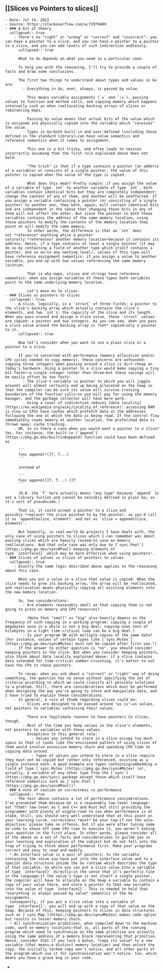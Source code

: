 ## [[Slices vs Pointers to slices]]
	- Date: Jul 14, 2022
	- Source: https://stackoverflow.com/a/72979409
	- ### A bit of theory
	  collapsed:: true
		- There's no "right" or "wrong" or "correct" and "incorrect": you can have a pointer to a slice, and you can have a pointer to a pointer to a slice, and you can add levels of such indirection endlessly.
		  collapsed:: true
		  
		  What to do depends on what you need in a particular case.
		  
		  To help you with the reasoning, I'll try to provide a couple of facts and draw some conclusions.
		  
		  The first two things to understand about types and values in Go are:
			- Everything in Go, ever, always, is passed by value.
			  
			  This means variable assignments (`=` and `:=`), passing values to function and method calls, and copying memory which happens internally such as when reallocating backing arrays of slices or rebalancing maps.
			  
			  Passing by value means that actual bits of the value which is assigned are physically copied into the variable which "receives" the value.
			- Types in Go—both built-in and user-defined (including those defined in the standard library)—can have value semantics and reference semantics when it comes to assignment.
			  
			  This one is a bit tricky, and often leads to novices incorrectly assuming that the first rule explained above does not hold.
			  
			  "The trick" is that if a type contains a pointer (an adderss of a variable) or consists of a single pointer, the value of this pointer is copied when the value of the type is copied.
			  
			  What does this mean? Pretty simple: if you assign the value of a variable of type `int` to another variable of type `int`, both variables contain identical bits but they are completely independent: change the content of any of them, and another will be unaffected. If you assign a variable containing a pointer (or consisting of a single pointer) to another one, they both, again, will contain identical bits and are independent in the sense that changing those bits in any of them will not affect the other. But since the pointer in both these variables contains the address of the same memory location, using those pointers to modify the contents of the memory location they point at will modify the same memory.
			  In other words, the difference is that an `int` does not *reference* anything while a pointer naturally *references* another memory location—because it contains its address. Hence, if a type contains at least a single pointer (it may do so by containing a field of another type which itself contains a pointer, and so on—to any nesting level), values of this type will have reference assignment semantics: if you assign a value to another variable, you end up with two values referencing the same memory location.
			  
			  That is why maps, slices and strings have reference semantics: when you assign variables of these types both variables point to the same underlying memory location.
			  
			  Let's move on to slices.
	- ### Slices vs pointers to slices
	  collapsed:: true
		- A slice, logically, is a `struct` of three fields: a pointer to the slice's backing array which actually contains the slice's elements, and two `int`s: the capacity of the slice and its length. When you pass around and assign a slice value, these `struct` values are copied: a pointer and two integers. As you can see, when you pass a slice value around the backing array is *not* copied—only a pointer to it.
		  collapsed:: true
		  
		  Now let's consider when you want to use a plain slice or a pointer to a slice.
		  
		  If you're concerned with performance (memory allocation and/or CPU cycles needed to copy memory), these concerns are unfounded: copying three integers when passing around a slice is dirt-cheap on today's hardware. Using a pointer to a slice would make copying a tiny bit faster—a single integer rather than three—but these savings will be easily offset by two facts:
			- The slice's variable (a pointer to which you will juggle around) will almost certainly end up being allocated on the heap so that the compiler can be sure its value will survive crossing boundaries of the function calls—so you will pay for using the memory manager, and the garbage collector will have more work.
			- Using a level of indirection reduces [data locality](https://en.wikipedia.org/wiki/Locality_of_reference): accessing RAM is slow so CPUs have caches which prefetch data at the addresses following the one at which the data is being read. If the control flow immediately reads memory at another location, the prefetched data is thrown away: cache trashing.
		- OK, so is there a case when you would want a pointer to a slice? Yes. For instance, the built-in [`append`](https://pkg.go.dev/builtin#append) function could have been defined as
		  
		  ```
		  func append(*[]T, T...)
		  ```
		  
		  instead of
		  
		  ```
		  func append([]T, T...) []T
		  ```
		  
		  (N.B. the `T` here actually means "any type" because `append` is not a library fuction and cannot be sensibly defined in plain Go; so it's sort of pseudocode.)
		  
		  That is, it could accept a pointer to a slice and possibly *replace* the slice pointed to by the pointer, so you'd call it as `append(&slice, element)` and not as `slice = append(slice, element)`.
		  
		  But honestly, in real-world Go projects I have dealt with, the only case of using pointers to slices which I can remember was about pooling slices which are heavily reused—to save on memory reallocations. And that sole case was only due to [`sync.Pool`](https://pkg.go.dev/sync#Pool) keeping elements of type `interface{}` which may be more effective when using pointers¹.
	- ### Slices of values vs slices of pointers to values
	  collapsed:: true
		- Exactly the same logic described above applies to the reasoning about this case.
		  
		  When you put a value in a slice that value is copied. When the slice needs to grow its backing array, the array will be reallocated, and reallocation means physically copying all existing elements into the new memory location.
		  
		  So, two considerations:
			- Are elements reasonably small so that copying them is not going to press on memory and CPU resources?
			  
			  (Note that "small" vs "big" also heavily depens on the frequency of such copying in a working program: copying a couple of megabytes once in a while is not a big deal; copying even tens of kilobytes in a tight time-critical loop can be a big deal.)
			- Is your program OK with multiple copies of the same data? (For instance, values of certain types like [`sync.Mutex`](https://pkg.go.dev/sync#Mutex) must not be copied after first use.²)
		- If the answer to either question is "no", you should consider keeping pointers in the slice. But when you consider keeping pointers, also think about data locality explained above: if a slice contains data intended for time-critical number-crunching, it's better to not have the CPU to chase pointers.
		  
		  To recap: when you ask about a "correct" or "right" way of doing something, the question has no sense without specifying the set of criteria according to which we could classify all possible solutions to a problem. Still, there are considerations which must be performed when designing the way you're going to store and manipulate data, and I have tried to explain these considerations.
		- In general, a rule of thumb regarding slices could be:
			- Slices are designed to be passed around "as is"—as values, not pointers to variables containing their values.
			  
			  There are legitimate reasons to have pointers to slices, though.
			- Most of the time you keep values in the slice's elements, not pointers to variables with these values.
			  Exceptions to this general rule:
				- Values you intend to store in a slice occupy too much space so that it looks like the envisioned pattern of using slices of them would involve excessive memory churn and spending CPU time to copying data around.
				- Types of values you intend to store in a slice require they must not be copied but rather only referenced, existing as a single instance each. A good example are types containing/embedding a field of type [`sync.Mutex`](https://pkg.go.dev/sync#Mutex) (or, actually, a variable of any other type from the [`sync`](https://pkg.go.dev/sync) package except those which itself have reference semantics such as [`sync.Pool`](https://pkg.go.dev/sync#Pool))².
	- ### A note of caution on correctness vs performance
	  collapsed:: true
		- The text above contains a lot of performance considerations. I've presented them because Go is a reasonably low-level language: not *that* low-level as C and C++ and Rust but still providing the programmer with plenty of wiggle-room to use when performance is at stake. Still, you should very well understand that at this point on your learning curve, correctness *must* be your top—if not the sole—objective: please take no offence, but if you were after tuning some Go code to shave off some CPU time to execute it, you weren't asking your question in the first place. In other words, please consider all of the above as a set of facts and considerations to guilde you in your learning and exploration of the subject but do not fall into the trap of trying to think about performance first. Make your programs correct and easy to read and modify.
	- ¹ An interface value is a pair of pointers: to the variable containing the value you have put into the interface value and to a special data structure inside the Go runtime which describes the type of that variable. So while you can put a slice value into a variable of type `interface{}` directly—in the sense that it's perfectly fine in the language—if the value's type is not itself a single pointer, the compiler will have to allocate on the heap a variable to contain a copy of your value there, and store a pointer to that new variable into the value of type `interface{}`. This is needed to hold that "everything is always passed by value" semantics of the Go assignments.
	  Consequently, if you put a slice value into a variable of type `interface{}`, you will end up with a copy of that value on the heap. Because of this, keeping pointers to slices in data structures such as [`sync.Map`](https://pkg.go.dev/sync#Mutex) makes code uglier but results in lesser memory churn.
	- ² All synchronization primitives, when compiled down to the machine code, work on memory locations–that is, all parts of the running program which need to synchronize on the same primitive are actually using the same address of a memory block representing that primitive. Hence, consider that if you lock a mutex, *copy its value* to a new variable (that means–a distinct memory location) and then unlock the copy, the initially locked copy won't notice, and all other parts of the program which use it for synchronization won't notice, too, which means you have a grave bug in your code.
-
